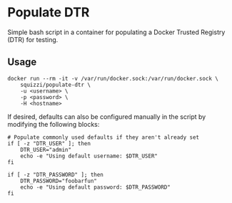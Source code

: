 # Populate DTR
Simple bash script in a container for populating a Docker Trusted Registry (DTR) for testing.

## Usage
~~~
docker run --rm -it -v /var/run/docker.sock:/var/run/docker.sock \
    squizzi/populate-dtr \
    -u <username> \
    -p <password> \
    -H <hostname>
~~~

If desired, defaults can also be configured manually in the script by modifying 
the following blocks:

```
# Populate commonly used defaults if they aren't already set
if [ -z "DTR_USER" ]; then
    DTR_USER="admin"
    echo -e "Using default username: $DTR_USER"
fi

if [ -z "DTR_PASSWORD" ]; then
    DTR_PASSWORD="foobarfun"
    echo -e "Using default password: $DTR_PASSWORD"
fi
```

